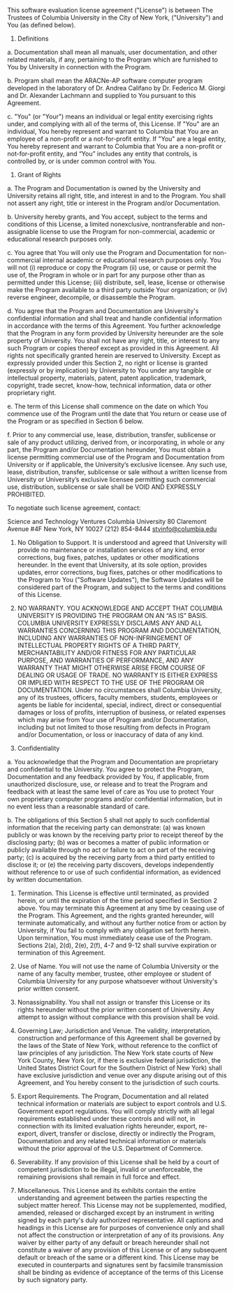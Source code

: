 This software evaluation license agreement ("License") is between The Trustees of Columbia University in the City of New York, ("University") and You (as defined below).

1. Definitions

a. Documentation shall mean all manuals, user documentation, and other related materials, if any, pertaining to the Program which are furnished to You by University in connection with the Program.

b. Program shall mean the ARACNe-AP software computer program developed in the laboratory of Dr. Andrea Califano by Dr. Federico M. Giorgi and Dr. Alexander Lachmann and supplied to You pursuant to this Agreement.

c. "You" (or "Your") means an individual or legal entity exercising rights under, and complying with all of the terms of, this License. If "You" are an individual, You hereby represent and warrant to Columbia that You are an employee of a non-profit or a not-for-profit entity. If "You" are a legal entity, You hereby represent and warrant to Columbia that You are a non-profit or not-for-profit entity, and “You” includes any entity that controls, is controlled by, or is under common control with You.

1. Grant of Rights

a. The Program and Documentation is owned by the University and University retains all right, title, and interest in and to the Program. You shall not assert any right, title or interest in the Program and/or Documentation.

b. University hereby grants, and You accept, subject to the terms and conditions of this License, a limited nonexclusive, nontransferable and non-assignable license to use the Program for non-commercial, academic or educational research purposes only.

c. You agree that You will only use the Program and Documentation for non-commercial internal academic or educational research purposes only. You will not (i) reproduce or copy the Program (ii) use, or cause or permit the use of, the Program in whole or in part for any purpose other than as permitted under this License; (iii) distribute, sell, lease, license or otherwise make the Program available to a third party outside Your organization; or (iv) reverse engineer, decompile, or disassemble the Program.

d. You agree that the Program and Documentation are University's confidential information and shall treat and handle confidential information in accordance with the terms of this Agreement. You further acknowledge that the Program in any form provided by University hereunder are the sole property of University. You shall not have any right, title, or interest to any such Program or copies thereof except as provided in this Agreement. All rights not specifically granted herein are reserved to University. Except as expressly provided under this Section 2, no right or license is granted (expressly or by implication) by University to You under any tangible or intellectual property, materials, patent, patent application, trademark, copyright, trade secret, know-how, technical information, data or other proprietary right.

e. The term of this License shall commence on the date on which You commence use of the Program until the date that You return or cease use of the Program or as specified in Section 6 below.

f. Prior to any commercial use, lease, distribution, transfer, sublicense or sale of any product utilizing, derived from, or incorporating, in whole or any part, the Program and/or Documentation hereunder, You must obtain a license permitting commercial use of the Program and Documentation from University or if applicable, the University’s exclusive licensee. Any such use, lease, distribution, transfer, sublicense or sale without a written license from University or University’s exclusive licensee permitting such commercial use, distribution, sublicense or sale shall be VOID AND EXPRESSLY PROHIBITED.

To negotiate such license agreement, contact:

Science and Technology Ventures Columbia University 80 Claremont Avenue #4F New York, NY 10027 (212) 854-8444 stvinfo@columbia.edu

1. No Obligation to Support. It is understood and agreed that University will provide no maintenance or installation services of any kind, error corrections, bug fixes, patches, updates or other modifications hereunder. In the event that University, at its sole option, provides updates, error corrections, bug fixes, patches or other modifications to the Program to You ("Software Updates"), the Software Updates will be considered part of the Program, and subject to the terms and conditions of this License.

2. NO WARRANTY. YOU ACKNOWLEDGE AND ACCEPT THAT COLUMBIA UNIVERSITY IS PROVIDING THE PROGRAM ON AN “AS IS” BASIS. COLUMBIA UNIVERSITY EXPRESSLY DISCLAIMS ANY AND ALL WARRANTIES CONCERNING THIS PROGRAM AND DOCUMENTATION, INCLUDING ANY WARRANTIES OF NON-INFRINGEMENT OF INTELLECTUAL PROPERTY RIGHTS OF A THIRD PARTY, MERCHANTABILITY AND/OR FITNESS FOR ANY PARTICULAR PURPOSE, AND WARRANTIES OF PERFORMANCE, AND ANY WARRANTY THAT MIGHT OTHERWISE ARISE FROM COURSE OF DEALING OR USAGE OF TRADE. NO WARRANTY IS EITHER EXPRESS OR IMPLIED WITH RESPECT TO THE USE OF THE PROGRAM OR DOCUMENTATION. Under no circumstances shall Columbia University, any of its trustees, officers, faculty members, students, employees or agents be liable for incidental, special, indirect, direct or consequential damages or loss of profits, interruption of business, or related expenses which may arise from Your use of Program and/or Documentation, including but not limited to those resulting from defects in Program and/or Documentation, or loss or inaccuracy of data of any kind.

3. Confidentiality

a. You acknowledge that the Program and Documentation are proprietary and confidential to the University. You agree to protect the Program, Documentation and any feedback provided by You, if applicable, from unauthorized disclosure, use, or release and to treat the Program and feedback with at least the same level of care as You use to protect Your own proprietary computer programs and/or confidential information, but in no event less than a reasonable standard of care.

b. The obligations of this Section 5 shall not apply to such confidential information that the receiving party can demonstrate: (a) was known publicly or was known by the receiving party prior to receipt thereof by the disclosing party; (b) was or becomes a matter of public information or publicly available through no act or failure to act on part of the receiving party; (c) is acquired by the receiving party from a third party entitled to disclose it; or (e) the receiving party discovers, develops independently without reference to or use of such confidential information, as evidenced by written documentation.

1. Termination. This License is effective until terminated, as provided herein, or until the expiration of the time period specified in Section 2 above. You may terminate this Agreement at any time by ceasing use of the Program. This Agreement, and the rights granted hereunder, will terminate automatically, and without any further notice from or action by University, if You fail to comply with any obligation set forth herein. Upon termination, You must immediately cease use of the Program. Sections 2(a), 2(d), 2(e), 2(f), 4-7 and 9-12 shall survive expiration or termination of this Agreement.

2. Use of Name. You will not use the name of Columbia University or the name of any faculty member, trustee, other employee or student of Columbia University for any purpose whatsoever without University's prior written consent.

3. Nonassignability. You shall not assign or transfer this License or its rights hereunder without the prior written consent of University. Any attempt to assign without compliance with this provision shall be void.

4. Governing Law; Jurisdiction and Venue. The validity, interpretation, construction and performance of this Agreement shall be governed by the laws of the State of New York, without reference to the conflict of law principles of any jurisdiction. The New York state courts of New York County, New York (or, if there is exclusive federal jurisdiction, the United States District Court for the Southern District of New York) shall have exclusive jurisdiction and venue over any dispute arising out of this Agreement, and You hereby consent to the jurisdiction of such courts.

5. Export Requirements. The Program, Documentation and all related technical information or materials are subject to export controls and U.S. Government export regulations. You will comply strictly with all legal requirements established under these controls and will not, in connection with its limited evaluation rights hereunder, export, re-export, divert, transfer or disclose, directly or indirectly the Program, Documentation and any related technical information or materials without the prior approval of the U.S. Department of Commerce.

6. Severability. If any provision of this License shall be held by a court of competent jurisdiction to be illegal, invalid or unenforceable, the remaining provisions shall remain in full force and effect.

7. Miscellaneous. This License and its exhibits contain the entire understanding and agreement between the parties respecting the subject matter hereof. This License may not be supplemented, modified, amended, released or discharged except by an instrument in writing signed by each party's duly authorized representative. All captions and headings in this License are for purposes of convenience only and shall not affect the construction or interpretation of any of its provisions. Any waiver by either party of any default or breach hereunder shall not constitute a waiver of any provision of this License or of any subsequent default or breach of the same or a different kind. This License may be executed in counterparts and signatures sent by facsimile transmission shall be binding as evidence of acceptance of the terms of this License by such signatory party.
